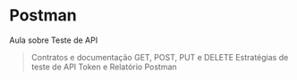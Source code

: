 # Postman

Aula sobre Teste de API
> Contratos e documentação
GET, POST, PUT e DELETE
> Estratégias de teste de API
> Token e Relatório
> Postman
